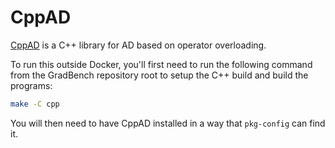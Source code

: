 # CppAD

[CppAD](https://github.com/coin-or/CppAD) is a C++ library for AD
based on operator overloading.

To run this outside Docker, you'll first need to run the following
command from the GradBench repository root to setup the C++ build and
build the programs:

```sh
make -C cpp
```

You will then need to have CppAD installed in a way that `pkg-config`
can find it.
